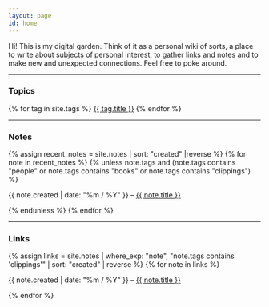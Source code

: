 ```yaml
---
layout: page
id: home
---
```


<article>
<section>

Hi! This is my digital garden. Think of it as a personal wiki of sorts, a place to write about subjects of personal interest, to gather links and notes and to make new and unexpected connections. Feel free to poke around.

<hr>

<h1>Topics</h1>

<div class="tags">
{% for tag in site.tags %}
<a class="tag" href="/tags/{{tag.slug}}" target="_self">{{ tag.title }}</a>
{% endfor %}
</div>

<hr/>

<h1>Notes</h1>
{% assign recent_notes = site.notes | sort: "created" |reverse %}
{% for note in recent_notes %}
{% unless note.tags and (note.tags contains "people" or note.tags contains "books" or note.tags contains "clippings") %}
<p class="list-time">
<time datetime="{{ note.created | date_to_xmlschema }}">
{{ note.created | date: "%m / %Y" }} – 
</time>
<a class="internal-link" href="{{ site.baseurl }}{{ note.url }}">{{ note.title }}</a>
</p>
{% endunless %}
{% endfor %}

<hr/>

<h1>Links</h1>
{% assign links = site.notes | where_exp: "note", "note.tags contains 'clippings'" | sort: "created" | reverse %}
{% for note in links %}
<p class="list-time">
<time datetime="{{ note.created | date_to_xmlschema }}">
{{ note.created | date: "%m / %Y" }} –
</time>
<a href="{{ note.source }}">{{ note.title }}</a>
</p>
{% endfor %}
</section>
</article>